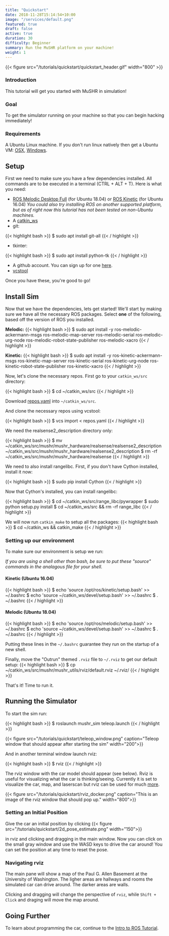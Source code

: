 ```yaml
---
title: "Quickstart"
date: 2018-11-28T15:14:54+10:00
image: "/services/default.png"
featured: true
draft: false
active: true
duration: 30
difficulty: Beginner
summary: Run the MuSHR platform on your machine!
weight: 1
---
```


{{< figure src="/tutorials/quickstart/quickstart_header.gif" width="800" >}}
<br>

### Introduction
This tutorial will get you started with MuSHR in simulation!

### Goal 
To get the simulator running on your machine so that you can begin hacking immediately!

### Requirements
A Ubuntu Linux machine. If you don't run linux natively then get a Ubuntu VM: [OSX](https://www.instructables.com/id/How-to-Create-an-Ubuntu-Virtual-Machine-with-Virtu/), [Windows](https://itsfoss.com/install-linux-in-virtualbox/).

## Setup
First we need to make sure you have a few dependencies installed. All commands are to be executed in a terminal (CTRL + ALT + T). Here is what you need:

- [ROS Melodic Desktop Full](http://wiki.ros.org/melodic/Installation) (for Ubuntu 18.04) or [ROS Kinetic](http://wiki.ros.org/kinetic/Installation) (for Ubuntu 16.04)
*You could also try installing ROS on another supported platform, but as of right now this tutorial has not been tested on non-Ubuntu machines.*
- A [catkin_ws](http://wiki.ros.org/catkin/Tutorials/create_a_workspace)
- git:

{{< highlight bash >}}
$ sudo apt install git-all
{{< / highlight >}}

- tkinter:

{{< highlight bash >}}
$ sudo apt install python-tk
{{< / highlight >}}

- A github account. You can sign up for one [here](https://github.com/join?source=header-home).
- [vcstool](https://github.com/dirk-thomas/vcstool.git)


Once you have these, you're good to go!

## Install Sim
Now that we have the dependencies, lets get started! We'll start by making sure we have all the necessary ROS packages. Select **one** of the following, based off the version of ROS you installed.

**Melodic:**
{{< highlight bash >}}
$ sudo apt install -y ros-melodic-ackermann-msgs ros-melodic-map-server ros-melodic-serial ros-melodic-urg-node ros-melodic-robot-state-publisher ros-melodic-xacro
{{< / highlight >}}

**Kinetic:**
{{< highlight bash >}}
$ sudo apt install -y ros-kinetic-ackermann-msgs ros-kinetic-map-server ros-kinetic-serial ros-kinetic-urg-node ros-kinetic-robot-state-publisher ros-kinetic-xacro
{{< / highlight >}}

Now, let's clone the necessary repos. First go to your `catkin_ws/src` directory:

{{< highlight bash >}}
$ cd ~/catkin_ws/src
{{< / highlight >}}

Download [repos.yaml](/tutorials/quickstart/repos.yaml) into `~/catkin_ws/src`.

And clone the necessary repos using vcstool:

{{< highlight bash >}}
$ vcs import < repos.yaml
{{< / highlight >}}

We need the realsense2_description directory only:

{{< highlight bash >}}
$ mv ~/catkin_ws/src/mushr/mushr_hardware/realsense/realsense2_description ~/catkin_ws/src/mushr/mushr_hardware/realsense2_description
$ rm -rf ~/catkin_ws/src/mushr/mushr_hardware/realsense
{{< / highlight >}}

We need to also install rangelibc. First, if you don't have Cython installed, install it now:

{{< highlight bash >}}
$ sudo pip install Cython 
{{< / highlight >}}

Now that Cython's installed, you can install rangelibc:

{{< highlight bash >}}
$ cd ~/catkin_ws/src/range_libc/pywrapper
$ sudo python setup.py install
$ cd ~/catkin_ws/src && rm -rf range_libc
{{< / highlight >}}

We will now run `catkin_make` to setup all the packages:
{{< highlight bash >}}
$ cd ~/catkin_ws && catkin_make
{{< / highlight >}}

### Setting up our environment

To make sure our environment is setup we run:

*If you are using a shell other than bash, be sure to put these "source" commands in the analagous file for your shell.*

#### Kinetic (Ubuntu 16.04)

{{< highlight bash >}}
$ echo 'source /opt/ros/kinetic/setup.bash' >> ~/.bashrc
$ echo 'source ~/catkin_ws/devel/setup.bash' >> ~/.bashrc
$ . ~/.bashrc
{{< / highlight >}}

#### Melodic (Ubuntu 18.04)

{{< highlight bash >}}
$ echo 'source /opt/ros/melodic/setup.bash' >> ~/.bashrc
$ echo 'source ~/catkin_ws/devel/setup.bash' >> ~/.bashrc
$ . ~/.bashrc
{{< / highlight >}}

Putting these lines in the `~/.bashrc` guarantee they run on the startup of a new shell.

Finally, move the "Outrun" themed `.rviz` file to `~/.rviz` to get our default setup:
{{< highlight bash >}}
$ cp ~/catkin_ws/src/mushr/mushr_utils/rviz/default.rviz ~/.rviz/
{{< / highlight >}}

That's it! Time to run it.

## Running the Simulator
To start the sim run:

{{< highlight bash >}}
$ roslaunch mushr_sim teleop.launch
{{< / highlight >}}

{{< figure src="/tutorials/quickstart/teleop_window.png" caption="Teleop window that should appear after starting the sim" width="200">}}

And in another terminal window launch rviz:

{{< highlight bash >}}
$ rviz
{{< / highlight >}}

The rviz window with the car model should appear (see below). Rviz is useful for visualizing what the car is thinking/seeing. Currently it is set to visualize the car, map, and laserscan but rviz can be used for much [more](http://wiki.ros.org/rviz/Tutorials).

{{< figure src="/tutorials/quickstart/rviz_docker.png" caption="This is an image of the rviz window that should pop up." width="800">}}

### Setting an Initial Position

Give the car an initial position by clicking
{{< figure src="/tutorials/quickstart/2d_pose_estimate.png" width="150">}}

in rviz and clicking and dragging in the main window. Now you can click on the small gray window and use the WASD keys to drive the car around! You can set the position at any time to reset the pose.

### Navigating rviz

The main pane will show a map of the Paul G. Allen Basement at the University of Washington. The ligher areas are hallways and rooms the simulated car can drive around. The darker areas are walls.

Clicking and dragging will change the perspective of `rviz`, while `Shift + Click` and draging will move the map around.

## Going Further
To learn about programming the car, continue to the [Intro to ROS Tutorial](/tutorials/intro-to-ros).
